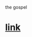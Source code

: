 the gospel  
# <a href="https://docs.google.com/document/d/1RKE6eJTmkuO3R96kWVnWbBY8lkC0tXZZVBHtPbBdygs/edit?usp=sharing" target="_blank">link</a>

